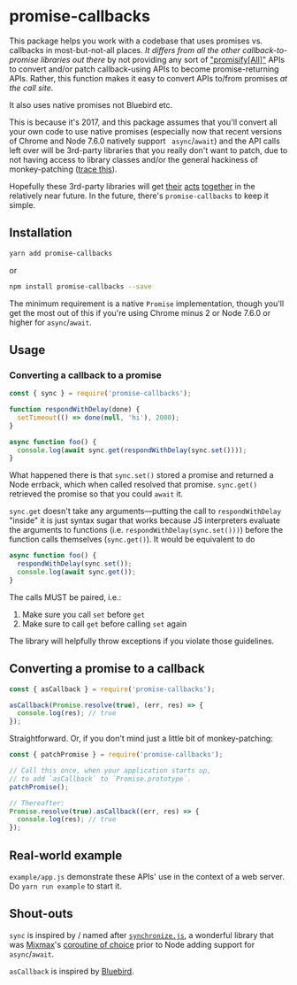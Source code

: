 # promise-callbacks

This package helps you work with a codebase that uses promises vs. callbacks in most-but-not-all
places. _It differs from all the other callback-to-promise libraries out there_ by not providing any sort of ["promisify[All]"](http://bluebirdjs.com/docs/api/promisification.html) APIs to convert
and/or patch callback-using APIs to become promise-returning APIs. Rather, this function makes it
easy to convert APIs to/from promises _at the call site_.

It also uses native promises not Bluebird etc.

This is because it's 2017, and this package assumes that you'll convert all your own code to use
native promises (especially now that recent versions of Chrome and Node 7.6.0 natively support `
async`/`await`) and the API calls left over will be 3rd-party libraries that you really don't want
to patch, due to not having access to library classes and/or the general hackiness of
monkey-patching ([trace this](https://github.com/petkaantonov/bluebird/blob/3746b7eca90dd8b11af73db5d30cf46d7dd90f9b/src/promisify.js#L295)).

Hopefully these 3rd-party libraries will get [their](https://github.com/nodejs/node/pull/5020)
[acts](https://github.com/request/request/issues/1935#issuecomment-287660358)
[together](https://github.com/mafintosh/mongojs/issues/324#issuecomment-287591550)
in the relatively near future. In the future, there's `promise-callbacks` to keep it simple.

## Installation

```sh
yarn add promise-callbacks
```
or
```sh
npm install promise-callbacks --save
```

The minimum requirement is a native `Promise` implementation, though you'll get the most out of
this if you're using Chrome minus 2 or Node 7.6.0 or higher for `async`/`await`.

## Usage

### Converting a callback to a promise

```js
const { sync } = require('promise-callbacks');

function respondWithDelay(done) {
  setTimeout(() => done(null, 'hi'), 2000);
}

async function foo() {
  console.log(await sync.get(respondWithDelay(sync.set())));
}
```

What happened there is that `sync.set()` stored a promise and returned a Node errback, which when
called resolved that promise. `sync.get()` retrieved the promise so that you could `await` it.

`sync.get` doesn't take any arguments&mdash;putting the call to `respondWithDelay` "inside" it
is just syntax sugar that works because JS interpreters evaluate the arguments to functions
(i.e. `respondWithDelay(sync.set()))`) before the function calls themselves (`sync.get()`). It
would be equivalent to do

```js
async function foo() {
  respondWithDelay(sync.set());
  console.log(await sync.get());
}
```

The calls MUST be paired, i.e.:

1. Make sure you call `set` before `get`
2. Make sure to call `get` before calling `set` again

The library will helpfully throw exceptions if you violate those guidelines.

## Converting a promise to a callback

```js
const { asCallback } = require('promise-callbacks');

asCallback(Promise.resolve(true), (err, res) => {
  console.log(res); // true
});
```

Straightforward. Or, if you don't mind just a little bit of monkey-patching:

```js
const { patchPromise } = require('promise-callbacks');

// Call this once, when your application starts up,
// to add `asCallback` to `Promise.prototype`.
patchPromise();

// Thereafter:
Promise.resolve(true).asCallback((err, res) => {
  console.log(res); // true
});
```

## Real-world example

`example/app.js` demonstrate these APIs' use in the context of a web server. Do `yarn run example`
to start it.

## Shout-outs

`sync` is inspired by / named after [`synchronize.js`](http://alexeypetrushin.github.io/synchronize/docs/index.html), a wonderful library that was [Mixmax](https://mixmax.com/)'s [coroutine of choice](https://mixmax.com/blog/node-fibers-using-synchronize-js)
prior to Node adding support for `async`/`await`.

`asCallback` is inspired by [Bluebird](http://bluebirdjs.com/docs/api/ascallback.html).
